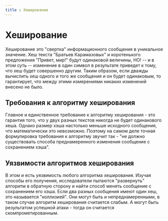 ```yaml
---
title : Хеширование
---
```


# Хеширование

Хеширование это "свертка" информационного сообщения в уникальное значение. Хеш текста "Братьев Карамазовых" и коротенького предложения "Привет, мир!" будут одинаковой величины, НО! -- и в этом суть -- изменение в один символ в результате приведет к тому, что хеш будет совершенно другим. Таким образом, если дважды вычислить хеш одного и того же сообщения и он будет одинаковым, то гарантирует, что между этими измерениями никаких изменений внесено не было.

## Требования к алгоритму хеширования

Главное и единственное требование к алгоритму хеширования - это гарантия того, что у двух разных текстов никогда не будет одинакового хеша. Однако размер хэша настолько меньше исходного сообщения, что математически это невозможно. Поэтому на самом деле точная формулировка требования к алгоритму звучит так - "не должно существовать способа преднамеренного изменения сообщение с сохранением хэша".

## Уязвимости алгоритмов хеширования

В этом и есть уязвимость любого алгоритма хеширования. Изучая способы его получения, исследователи пытаются "развернуть" алгоритм в обратную сторону и найти способ менять сообщение с сохранением его хэша. Если два разных сообщения имеют один хеш, это называется "коллизией". Они могут быть и непреднамеренными, в таком случае алгоритм хеширования считается слабым. А могут быть результатом успешной атаки - тогда он считается скомпрометированным.

